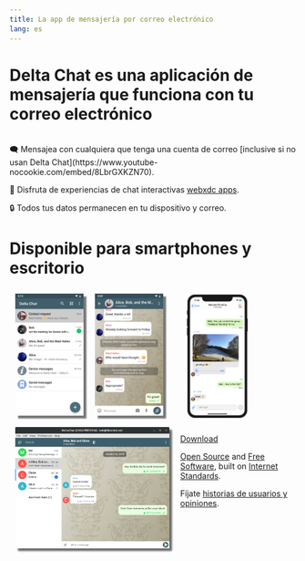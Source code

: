 ```yaml
---
title: La app de mensajería por correo electrónico
lang: es
---
```


# Delta Chat es una aplicación de mensajería que funciona con tu correo electrónico

<br>
🗨️ Mensajea con cualquiera que tenga una cuenta de correo [inclusive si no usan Delta Chat](https://www.youtube-nocookie.com/embed/8LbrGXKZN70).

🥳 Disfruta de experiencias de chat interactivas [webxdc apps](https://webxdc.org).

🔒 Todos tus datos permanecen en tu dispositivo y correo.

# Disponible para smartphones y escritorio


<img src="../assets/blog/screenshots/2019-12-17-delta-chat-google-play-release-chat-list-light.png" width="120" 
style="float: left; margin: 10px;display: block;box-shadow: 5px 5px 2px #777;" alt="A screenshot of Delta Chat on Android showing chat list" /> 
<img src="../assets/blog/screenshots/2019-12-17-delta-chat-google-play-release-group-light.png" width="120" 
style="float: left; margin: 10px;display: block;box-shadow: 5px 5px 2px #777;" alt="A screenshot of Delta Chat on Android showing a chat" /> 

<img src="../assets/blog/desktop-screenshot.png" width="280" style="float:left; margin: 10px" alt="A screenshot of Delta Chat on desktop" /> 

<img src="../assets/blog/screenshots/2020-01-09-delta-chat-iOS-weekend-group-chat.png" width="110" style="margin: 10px" alt="A screenshot of Delta Chat on IOS" /> 

<a class="download-button" href="https://get.delta.chat">Download</a>

[Open Source](https://en.wikipedia.org/wiki/Open-source_software)
and [Free Software](https://en.wikipedia.org/wiki/Free_software), built on [Internet Standards](https://github.com/deltachat/deltachat-core-rust/blob/master/standards.md). 

Fíjate [historias de usuarios y opiniones](user-voices).
